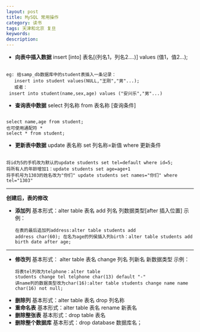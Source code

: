 ```yaml
---
layout: post
title: MySQL 常用操作
category: 读书
tags: 天津和北京 复旦
keywords: 
description: 
---
```



+ **向表中插入数据**
insert [into] 表名[(列名1，列名2....)] values (值1，值2...);
<pre><code>
eg: 给samp_db数据库中的student表插入一条记录：
   insert into student values(NULL,"王刚","男"...);
   或者：
 insert into student(name,sex,age) values ("安兴乐","男"...)
</code></pre>
+  **查询表中数据**
select 列名称 from 表名称 [查询条件]
<pre><code>
select name,age from student;
也可使用通配符 *
select * from student;
</code></pre>
+ **更新表中数据**
update 表名称 set 列名称=新值 where 更新条件
<pre><code>
将id为5的手机改为默认的update students set tel=default where id=5;
将所有人的年龄增加1：update students set age=age+1
将手机号为1303的姓名改为"你们" update students set names="你们" where tel="1303"
</code></pre>


----------
**创建后，表的修改**
  * **添加列**
    基本形式：alter table 表名 add 列名 列数据类型[after 插入位置]
   示例：<pre><code>在表的最后追加列address:alter table students add address char(60);
在名为age的列侯插入列birth：alter table students add birth date after age;
</code></pre>

----------

*  **修改列**
   基本形式： alter table 表名 change 列名 列新名 新数据类型
示例：<pre><code>将表tel列改为telphone：alter table students change tel telphone char(13) default "-"
讲name列的数据类型改为char(16):alter table students change name name char(16) not null;
</code></pre>
*  **删除列**
 基本形式：alter table  表名 drop 列名称
*  **重命名表**
   基本形式：alter table 表名 rename 新表名
*  **删除整张表**
 基本形式：drop table 表名
*  **删除整个数据库**
  基本形式：drop database 数据库名；



